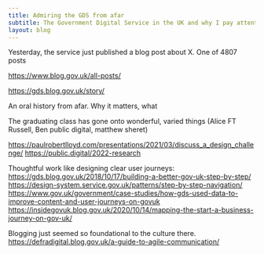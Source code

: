 ```yaml
---
title: Admiring the GDS from afar
subtitle: The Government Digital Service in the UK and why I pay attention
layout: blog
---
```


Yesterday, the service just published a blog post about X. One of 4807 posts

https://www.blog.gov.uk/all-posts/

https://gds.blog.gov.uk/story/

An oral history from afar. Why it matters, what 

The graduating class has gone onto wonderful, varied things (Alice FT Russell, Ben public digital, matthew sheret)

https://paulrobertlloyd.com/presentations/2021/03/discuss_a_design_challenge/
https://public.digital/2022-research


Thoughtful work like designing clear user journeys:
https://gds.blog.gov.uk/2018/10/17/building-a-better-gov-uk-step-by-step/
https://design-system.service.gov.uk/patterns/step-by-step-navigation/
https://www.gov.uk/government/case-studies/how-gds-used-data-to-improve-content-and-user-journeys-on-govuk
https://insidegovuk.blog.gov.uk/2020/10/14/mapping-the-start-a-business-journey-on-gov-uk/

Blogging just seemed so foundational to the culture there.
https://defradigital.blog.gov.uk/a-guide-to-agile-communication/

